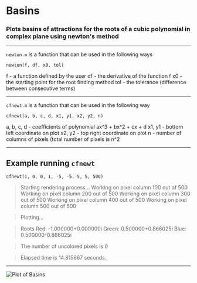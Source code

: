 # Basins
### Plots basins of attractions for the roots of a cubic polynomial in complex plane using newton's method
___
`newton.m` is a function that can be used in the following ways

`newton(f, df, x0, tol)`

f - a function defined by the user
df - the derivative of the function f
x0 - the starting point for the root finding method
tol - the tolerance (difference between consecutive terms)

___
`cfnewt.m` is a function that can be used in the following way

`cfnewt(a, b, c, d, x1, y1, x2, y2, n)`

a, b, c, d - coefficients of polynomial ax^3 + bx^2 + cx + d
x1, y1 - bottom left coordinate on plot
x2, y2 - top right coordinate on plot
n - number of columns of pixels (total number of pixels is n^2

___

## Example running `cfnewt`

`cfnewt(1, 0, 0, 1, -5, -5, 5, 5, 500)`


> Starting rendering process...
> Working on pixel column 100 out of 500
> Working on pixel column 200 out of 500
> Working on pixel column 300 out of 500
> Working on pixel column 400 out of 500
> Working on pixel column 500 out of 500

> Plotting...

> Roots
> Red:   -1.000000+0.000000i 
> Green: 0.500000+0.866025i 
> Blue:  0.500000-0.866025i 

> The number of uncolored pixels is 0

> Elapsed time is 14.815667 seconds.</p>
___
![Plot of Basins](https://github.com/sam-snarr/Basins/blob/master/basin.png)


